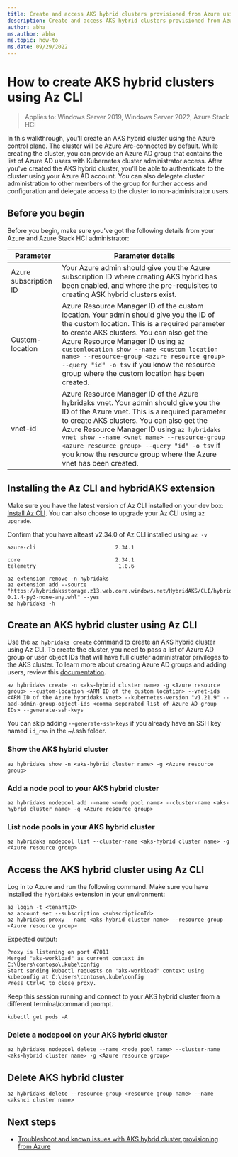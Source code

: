 ```yaml
---
title: Create and access AKS hybrid clusters provisioned from Azure using Az CLI
description: Create and access AKS hybrid clusters provisioned from Azure using Az CLI
author: abha
ms.author: abha
ms.topic: how-to
ms.date: 09/29/2022
---
```


# How to create AKS hybrid clusters using Az CLI

> Applies to: Windows Server 2019, Windows Server 2022, Azure Stack HCI

In this walkthrough, you'll create an AKS hybrid cluster using the Azure control plane. The cluster will be Azure Arc-connected by default. While creating the cluster, you can provide an Azure AD group that contains the list of Azure AD users with Kubernetes cluster administrator access. After you've created the AKS hybrid cluster, you'll be able to authenticate to the cluster using your Azure AD account. You can also delegate cluster administration to other members of the group for further access and configuration and delegate access to the cluster to non-administrator users.

## Before you begin

Before you begin, make sure you've got the following details from your Azure and Azure Stack HCI administrator:

| Parameter |  Parameter details |
| --------- | ------------------|
| Azure subscription ID | Your Azure admin should give you the Azure subscription ID where creating AKS hybrid has been enabled, and where the pre-requisites to creating ASK hybrid clusters exist.
| Custom-location  | Azure Resource Manager ID of the custom location. Your admin should give you the ID of the custom location. This is a required parameter to create AKS clusters. You can also get the Azure Resource Manager ID using `az customlocation show --name <custom location name> --resource-group <azure resource group> --query "id" -o tsv` if you know the resource group where the custom location has been created.
| vnet-id | Azure Resource Manager ID of the Azure hybridaks vnet. Your admin should give you the ID of the Azure vnet. This is a required parameter to create AKS clusters. You can also get the Azure Resource Manager ID using `az hybridaks vnet show --name <vnet name> --resource-group <azure resource group> --query "id" -o tsv` if you know the resource group where the Azure vnet has been created.

## Installing the Az CLI and hybridAKS extension

Make sure you have the latest version of Az CLI installed on your dev box: [Install Az CLI](/cli/azure/install-azure-cli). You can also choose to upgrade your Az CLI using `az upgrade`.

Confirm that you have alteast v2.34.0 of Az CLI installed using `az -v`

```shell
azure-cli                         2.34.1

core                              2.34.1
telemetry                          1.0.6
```

```azurecli
az extension remove -n hybridaks
az extension add --source "https://hybridaksstorage.z13.web.core.windows.net/HybridAKS/CLI/hybridaks-0.1.4-py3-none-any.whl" --yes
az hybridaks -h
```

## Create an AKS hybrid cluster using Az CLI

Use the `az hybridaks create` command to create an AKS hybrid cluster using Az CLI. To create the cluster, you need to pass a list of Azure AD group or user object IDs that will have full cluster administrator privileges to the AKS cluster. To learn more about creating Azure AD groups and adding users, review this [documentation](/azure/active-directory/fundamentals/active-directory-groups-create-azure-portal).

```azurecli
az hybridaks create -n <aks-hybrid cluster name> -g <Azure resource group> --custom-location <ARM ID of the custom location> --vnet-ids <ARM ID of the Azure hybridaks vnet> --kubernetes-version "v1.21.9" --aad-admin-group-object-ids <comma seperated list of Azure AD group IDs> --generate-ssh-keys 
```
You can skip adding `--generate-ssh-keys` if you already have an SSH key named `id_rsa` in the ~/.ssh folder.

### Show the AKS hybrid cluster

```azurecli
az hybridaks show -n <aks-hybrid cluster name> -g <Azure resource group>
```

### Add a node pool to your AKS hybrid cluster

```
az hybridaks nodepool add --name <node pool name> --cluster-name <aks-hybrid cluster name> -g <Azure resource group>
```

### List node pools in your AKS hybrid cluster

```
az hybridaks nodepool list --cluster-name <aks-hybrid cluster name> -g <Azure resource group>
```

## Access the AKS hybrid cluster using Az CLI 

Log in to Azure and run the following command. Make sure you have installed the `hybridaks` extension in your environment:

```azurecli
az login -t <tenantID>
az account set --subscription <subscriptionId>
az hybridaks proxy --name <aks-hybrid cluster name> --resource-group <Azure resource group> 
```

Expected output:
```output
Proxy is listening on port 47011
Merged "aks-workload" as current context in C:\Users\contoso\.kube\config
Start sending kubectl requests on 'aks-workload' context using kubeconfig at C:\Users\contoso\.kube\config
Press Ctrl+C to close proxy.
```

Keep this session running and connect to your AKS hybrid cluster from a different terminal/command prompt.

```
kubectl get pods -A 
```

### Delete a nodepool on your AKS hybrid cluster

```
az hybridaks nodepool delete --name <node pool name> --cluster-name <aks-hybrid cluster name> -g <Azure resource group>
```

## Delete AKS hybrid cluster 

```azurecli
az hybridaks delete --resource-group <resource group name> --name <akshci cluster name>
```

## Next steps

- [Troubleshoot and known issues with AKS hybrid cluster provisioning from Azure](troubleshoot-aks-hybrid-preview.md)
